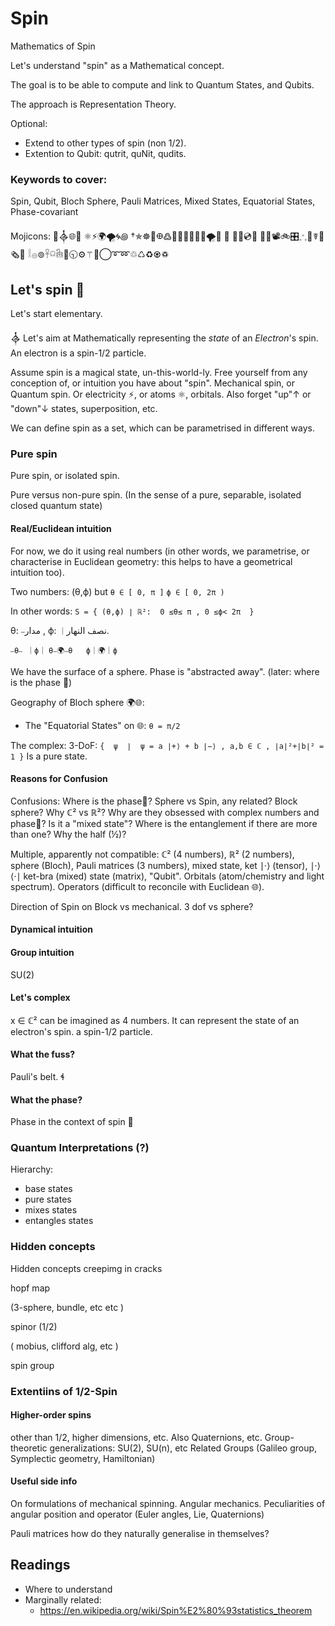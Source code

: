 # Spin
Mathematics of Spin

Let's understand "spin" as a Mathematical concept.

The goal is to be able to compute and link to Quantum States, and Qubits.

The approach is Representation Theory.

Optional:
* Extend to other types of spin (non 1/2).
* Extention to Qubit: qutrit, quNit, qudits.

### Keywords to cover:
Spin, Qubit, Bloch Sphere, Pauli Matrices, Mixed States, Equatorial States, Phase-covariant

Mojicons: 💫𒎓🌐🌈
⚛️⚡🌍🌪️🌀꩜
†✯☸🛞𐃏߷🧬🍥🎯📌📍🐚🌪🪩 💈
📡💽💿📀 🎡🎥📽🚲︎🎛𐬿🐌☤🔩🗞🧻
𓎛𓐍⊚𓋹𓍶𓇖💍🕤⚙️⚚📿◯➰➿♲♺♻♼♽



 
## Let's spin 💫

Let's start elementary.

𒎓
Let's aim at Mathematically representing the *state* of an *Electron*'s spin.
An electron is a spin-1/2 particle.

Assume spin is a magical state, un-this-world-ly.
Free yourself from any conception of, or intuition you have about "spin". Mechanical spin, or Quantum spin. Or electricity ⚡, or atoms ⚛️, orbitals.
Also forget "up"↑ or "down"↓ states, superposition, etc.

We can define spin as a set, which can be parametrised in different ways.



### Pure spin
Pure spin, or isolated spin.

Pure versus non-pure spin.
(In the sense of a pure, separable, isolated closed quantum state)


#### Real/Euclidean intuition

For now, we do it using real numbers (in other words, we parametrise, or characterise in Euclidean geometry: this helps to have a geometrical intuition too).

Two numbers:
(θ,ϕ)
but
`θ ∈ [ 0, π ]`
`ϕ ∈ [ 0, 2π )`

In other words: `S = { (θ,ϕ) ∣ ℝ²:  0 ≤θ≤ π , 0 ≤ϕ< 2π  }`

θ: `⎯`مدار ,
ϕ: `｜`نصف النهار.

`⎯θ⎯ ｜ϕ｜` 
`θ⎯🌍⎯θ   ϕ｜🌍｜ϕ`

We have the surface of a sphere.
Phase is "abstracted away".
(later: where is the phase 🌈)

Geography of Bloch sphere 🌍🌐:
* The "Equatorial States" on 🌐: `θ = π/2`

The complex: 3-DoF:
`{  ψ  ∣  ψ = a ∣+⟩ + b ∣−⟩ , a,b ∈ ℂ , ∣a∣²+∣b∣² = 1 }`
Is a pure state.

#### Reasons for Confusion
Confusions: Where is the phase🌈? Sphere vs Spin, any related? Block sphere? Why ℂ² vs ℝ²? Why are they obsessed with complex numbers and phase🌈? Is it a "mixed state"? Where is the entanglement if there are more than one? Why the half (½)?

Multiple, apparently not compatible: ℂ² (4 numbers), ℝ² (2 numbers), sphere (Bloch), Pauli matrices (3 numbers), mixed state, ket ∣·⟩ (tensor), ∣·⟩⟨·∣ ket-bra (mixed) state (matrix), "Qubit". Orbitals (atom/chemistry and light spectrum).
Operators (difficult to reconcile with Euclidean 🌐).

Direction of Spin on Block vs mechanical.
3 dof vs sphere?

#### Dynamical intuition

#### Group intuition
SU(2)

#### Let's complex
x ∈ ℂ² can be imagined as 4 numbers.
It can represent the state of an electron's spin.
a spin-1/2 particle.


#### What the fuss?
Pauli's belt. ɬ

#### What the phase?
Phase in the context of spin
🌈

### Quantum Interpretations (?)

Hierarchy:
* base states
* pure states
* mixes states
* entangles states

### Hidden concepts
Hidden concepts creepimg in cracks

hopf map

(3-sphere, bundle, etc etc )

spinor (1/2)

( mobius, clifford alg, etc )

spin group

### Extentiins of 1/2-Spin

#### Higher-order spins
other than 1/2, higher dimensions, etc.
Also Quaternions, etc.
Group-theoretic generalizations: SU(2), SU(n), etc
Related Groups (Galileo group, Symplectic geometry, Hamiltonian)

#### Useful side info
On formulations of mechanical spinning.
Angular mechanics.
Peculiarities of angular position and operator (Euler angles, Lie, Quaternions)

Pauli matrices how do they naturally generalise in themselves?

## Readings
* Where to understand
* Marginally related:
   * https://en.wikipedia.org/wiki/Spin%E2%80%93statistics_theorem
